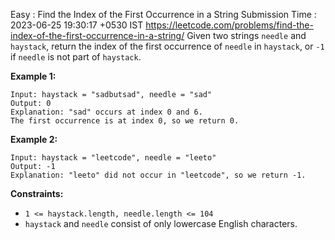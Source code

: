 Easy : Find the Index of the First Occurrence in a String
Submission Time : 2023-06-25 19:30:17 +0530 IST
https://leetcode.com/problems/find-the-index-of-the-first-occurrence-in-a-string/
Given two strings `needle` and `haystack`, return the index of the first occurrence of `needle` in `haystack`, or `-1` if `needle` is not part of `haystack`.

**Example 1:**

```
Input: haystack = "sadbutsad", needle = "sad"
Output: 0
Explanation: "sad" occurs at index 0 and 6.
The first occurrence is at index 0, so we return 0.

```

**Example 2:**

```
Input: haystack = "leetcode", needle = "leeto"
Output: -1
Explanation: "leeto" did not occur in "leetcode", so we return -1.

```

**Constraints:**

- `1 <= haystack.length, needle.length <= 104`
- `haystack` and `needle` consist of only lowercase English characters.
